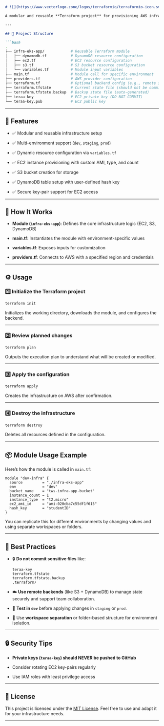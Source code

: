 

```markdown
# ![](https://www.vectorlogo.zone/logos/terraformio/terraformio-icon.svg) Terraform Multi-Environment AWS Infrastructure Deployment

A modular and reusable **Terraform project** for provisioning AWS infrastructure across multiple environments (e.g., `dev`, `staging`, `prod`). This setup includes resources like **EC2**, **S3**, and **DynamoDB**, following infrastructure-as-code (IaC) principles.

---

## 📁 Project Structure

```bash
.
├── infra-eks-app/            # Reusable Terraform module
│   ├── dynamodb.tf           # DynamoDB resource configuration
│   ├── ec2.tf                # EC2 resource configuration
│   ├── s3.tf                 # S3 bucket resource configuration
│   └── variables.tf          # Module input variables
├── main.tf                   # Module call for specific environment
├── providers.tf              # AWS provider configuration
├── terraform.tf              # Optional backend config (e.g., remote state)
├── terraform.tfstate         # Current state file (should not be committed)
├── terraform.tfstate.backup  # Backup state file (auto-generated)
├── teraa-key                 # EC2 private key (DO NOT COMMIT)
└── teraa-key.pub             # EC2 public key

```

----------

## 🚀 Features

-   ✅ Modular and reusable infrastructure setup
    
-   ✅ Multi-environment support (`dev`, `staging`, `prod`)
    
-   ✅ Dynamic resource configuration via `variables.tf`
    
-   ✅ EC2 instance provisioning with custom AMI, type, and count
    
-   ✅ S3 bucket creation for storage
    
-   ✅ DynamoDB table setup with user-defined hash key
    
-   ✅ Secure key-pair support for EC2 access
    

----------

## 🧱 How It Works

-   **Module (`infra-eks-app`)**: Defines the core infrastructure logic (EC2, S3, DynamoDB)
    
-   **main.tf**: Instantiates the module with environment-specific values
    
-   **variables.tf**: Exposes inputs for customization
    
-   **providers.tf**: Connects to AWS with a specified region and credentials
    

----------

## ⚙️ Usage

### 1️⃣ Initialize the Terraform project

```bash
terraform init

```

Initializes the working directory, downloads the module, and configures the backend.

----------

### 2️⃣ Review planned changes

```bash
terraform plan

```

Outputs the execution plan to understand what will be created or modified.

----------

### 3️⃣ Apply the configuration

```bash
terraform apply

```

Creates the infrastructure on AWS after confirmation.

----------

### 4️⃣ Destroy the infrastructure

```bash
terraform destroy

```

Deletes all resources defined in the configuration.

----------

## 📦 Module Usage Example

Here’s how the module is called in `main.tf`:

```hcl
module "dev-infra" {
  source         = "./infra-eks-app"
  env            = "dev"
  bucket_name    = "tws-infra-app-bucket"
  instance_count = 1
  instance_type  = "t2.micro"
  ec2_ami_id     = "ami-020cba7c55df1f615"
  hash_key       = "studentID"
}

```

You can replicate this for different environments by changing values and using separate workspaces or folders.

----------

## 📌 Best Practices

-   🔒 **Do not commit sensitive files** like:
    
    ```
    teraa-key
    terraform.tfstate
    terraform.tfstate.backup
    .terraform/
    
    ```
    
-   ☁️ **Use remote backends** (like S3 + DynamoDB) to manage state securely and support team collaboration.
    
-   🧪 **Test in `dev`** before applying changes in `staging` or `prod`.
    
-   📁 Use **workspace separation** or folder-based structure for environment isolation.
    

----------

## 🔒 Security Tips

-   **Private keys (`teraa-key`) should NEVER be pushed to GitHub**
    
-   Consider rotating EC2 key-pairs regularly
    
-   Use IAM roles with least privilege access
    

----------

## 📄 License

This project is licensed under the [MIT License](https://chatgpt.com/c/LICENSE). Feel free to use and adapt it for your infrastructure needs.

----------
